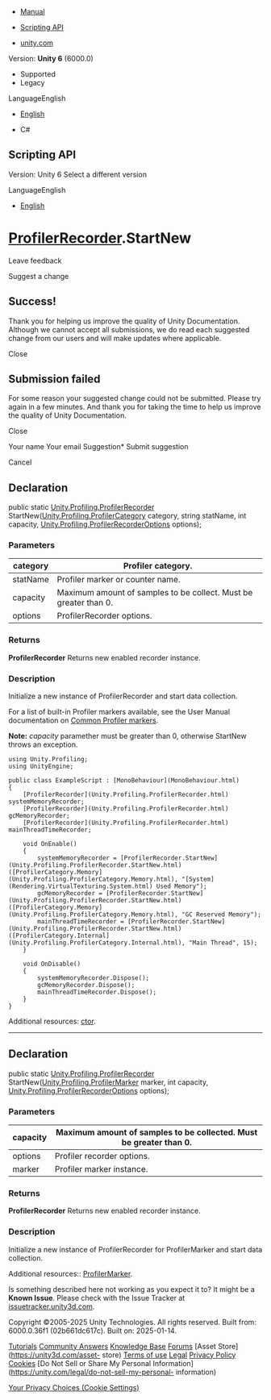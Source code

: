 [ ]()

  * [Manual](../Manual/index.html)
  * [Scripting API](../ScriptReference/index.html)

  * [unity.com](https://unity.com/)

Version: **Unity 6** (6000.0)

  * Supported
  * Legacy

LanguageEnglish

  * [English]()

  * C#

[ ](https://docs.unity3d.com)

## Scripting API

Version: Unity 6 Select a different version

LanguageEnglish

  * [English]()

#  [ProfilerRecorder](Unity.Profiling.ProfilerRecorder.html).StartNew

Leave feedback

Suggest a change

## Success!

Thank you for helping us improve the quality of Unity Documentation. Although
we cannot accept all submissions, we do read each suggested change from our
users and will make updates where applicable.

Close

## Submission failed

For some reason your suggested change could not be submitted. Please <a>try
again</a> in a few minutes. And thank you for taking the time to help us
improve the quality of Unity Documentation.

Close

Your name Your email Suggestion* Submit suggestion

Cancel

[ ]()

## Declaration

public static
[Unity.Profiling.ProfilerRecorder](Unity.Profiling.ProfilerRecorder.html)
StartNew([Unity.Profiling.ProfilerCategory](Unity.Profiling.ProfilerCategory.html)
category, string statName, int capacity,
[Unity.Profiling.ProfilerRecorderOptions](Unity.Profiling.ProfilerRecorderOptions.html)
options);

### Parameters

category | Profiler category.  
---|---  
statName | Profiler marker or counter name.  
capacity | Maximum amount of samples to be collect. Must be greater than 0.  
options | ProfilerRecorder options.  
  
### Returns

**ProfilerRecorder** Returns new enabled recorder instance.

### Description

Initialize a new instance of ProfilerRecorder and start data collection.

For a list of built-in Profiler markers available, see the User Manual
documentation on [Common Profiler markers](../Manual/profiler-markers.html).  
  
**Note:** _capacity_ paramether must be greater than 0, otherwise StartNew
throws an exception.

    
    
    using Unity.Profiling;
    using UnityEngine;  
      
    public class ExampleScript : [MonoBehaviour](MonoBehaviour.html)
    {
        [ProfilerRecorder](Unity.Profiling.ProfilerRecorder.html) systemMemoryRecorder;
        [ProfilerRecorder](Unity.Profiling.ProfilerRecorder.html) gcMemoryRecorder;
        [ProfilerRecorder](Unity.Profiling.ProfilerRecorder.html) mainThreadTimeRecorder;  
      
        void OnEnable()
        {
            systemMemoryRecorder = [ProfilerRecorder.StartNew](Unity.Profiling.ProfilerRecorder.StartNew.html)([ProfilerCategory.Memory](Unity.Profiling.ProfilerCategory.Memory.html), "[System](Rendering.VirtualTexturing.System.html) Used Memory");
            gcMemoryRecorder = [ProfilerRecorder.StartNew](Unity.Profiling.ProfilerRecorder.StartNew.html)([ProfilerCategory.Memory](Unity.Profiling.ProfilerCategory.Memory.html), "GC Reserved Memory");
            mainThreadTimeRecorder = [ProfilerRecorder.StartNew](Unity.Profiling.ProfilerRecorder.StartNew.html)([ProfilerCategory.Internal](Unity.Profiling.ProfilerCategory.Internal.html), "Main Thread", 15);
        }  
      
        void OnDisable()
        {
            systemMemoryRecorder.Dispose();
            gcMemoryRecorder.Dispose();
            mainThreadTimeRecorder.Dispose();
        }
    }
    

Additional resources: [ctor](Unity.Profiling.ProfilerRecorder-ctor.html).

* * *

## Declaration

public static
[Unity.Profiling.ProfilerRecorder](Unity.Profiling.ProfilerRecorder.html)
StartNew([Unity.Profiling.ProfilerMarker](Unity.Profiling.ProfilerMarker.html)
marker, int capacity,
[Unity.Profiling.ProfilerRecorderOptions](Unity.Profiling.ProfilerRecorderOptions.html)
options);

### Parameters

capacity | Maximum amount of samples to be collected. Must be greater than 0.  
---|---  
options | Profiler recorder options.  
marker | Profiler marker instance.  
  
### Returns

**ProfilerRecorder** Returns new enabled recorder instance.

### Description

Initialize a new instance of ProfilerRecorder for ProfilerMarker and start
data collection.

Additional resources:: [ProfilerMarker](Unity.Profiling.ProfilerMarker.html).

Is something described here not working as you expect it to? It might be a
**Known Issue**. Please check with the Issue Tracker at
[issuetracker.unity3d.com](https://issuetracker.unity3d.com).

Copyright ©2005-2025 Unity Technologies. All rights reserved. Built from:
6000.0.36f1 (02b661dc617c). Built on: 2025-01-14.

[Tutorials](https://unity3d.com/learn) [Community
Answers](https://answers.unity3d.com) [Knowledge
Base](https://support.unity3d.com/hc/en-us)
[Forums](https://forum.unity3d.com) [Asset Store](https://unity3d.com/asset-
store) [Terms of use](https://docs.unity3d.com/Manual/TermsOfUse.html)
[Legal](https://unity.com/legal) [Privacy
Policy](https://unity.com/legal/privacy-policy)
[Cookies](https://unity.com/legal/cookie-policy) [Do Not Sell or Share My
Personal Information](https://unity.com/legal/do-not-sell-my-personal-
information)

[Your Privacy Choices (Cookie Settings)](javascript:void\(0\);)

